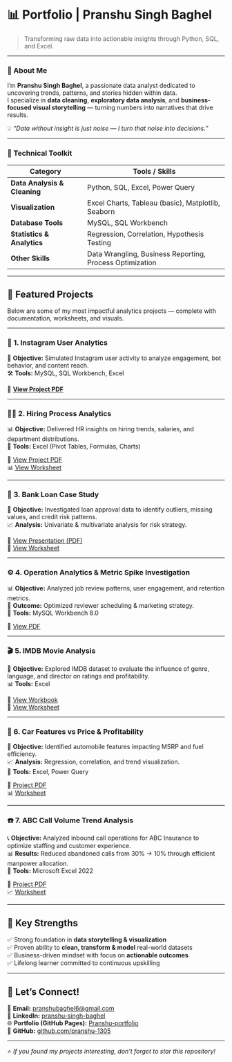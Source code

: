 # 📊  Portfolio | Pranshu Singh Baghel  

> Transforming raw data into actionable insights through Python, SQL, and Excel.  

---

### 👋 About Me  

I’m **Pranshu Singh Baghel**, a passionate data analyst dedicated to uncovering trends, patterns, and stories hidden within data.  
I specialize in **data cleaning**, **exploratory data analysis**, and **business-focused visual storytelling** — turning numbers into narratives that drive results.  

💡 _“Data without insight is just noise — I turn that noise into decisions.”_

---

### 🧰 Technical Toolkit  

| Category | Tools / Skills |
|-----------|----------------|
| **Data Analysis & Cleaning** | Python, SQL, Excel, Power Query |
| **Visualization** | Excel Charts, Tableau (basic), Matplotlib, Seaborn |
| **Database Tools** | MySQL, SQL Workbench |
| **Statistics & Analytics** | Regression, Correlation, Hypothesis Testing |
| **Other Skills** | Data Wrangling, Business Reporting, Process Optimization |

---

## 🚀 Featured Projects  

Below are some of my most impactful analytics projects — complete with documentation, worksheets, and visuals.

---

### 📱 **1. Instagram User Analytics**

🧩 **Objective:** Simulated Instagram user activity to analyze engagement, bot behavior, and content reach.  
🛠️ **Tools:** MySQL, SQL Workbench, Excel  

🔗 **[View Project PDF](https://drive.google.com/file/d/1j_fvNphANQGRpbPMNCWs-5TOLPgkFE_G/view?usp=sharing)**  

---

### 🧑‍💼 **2. Hiring Process Analytics**

📊 **Objective:** Delivered HR insights on hiring trends, salaries, and department distributions.  
🧮 **Tools:** Excel (Pivot Tables, Formulas, Charts)  

📄 [View Project PDF](https://drive.google.com/file/d/1oZe6Q11xfu-5rL7dcRexBx3P6iLKYtj2/view?usp=drive_link)  
📊 [View Worksheet](https://1drv.ms/x/c/c15cae2fb9b39f16/EaKAZI2nkfVDjrUa2AE87OEBCiFLgv3trAHS-TrTilZMJw?e=GhkWML)

---

### 🏦 **3. Bank Loan Case Study**

💼 **Objective:** Investigated loan approval data to identify outliers, missing values, and credit risk patterns.  
📈 **Analysis:** Univariate & multivariate analysis for risk strategy.  

🎯 [View Presentation (PDF)](https://docs.google.com/presentation/d/16QnTHu6JFRCScezFub0TTR15ZrfkPiV3/edit?usp=drive_link)  
📑 [View Worksheet](https://1drv.ms/x/c/c15cae2fb9b39f16/ESrP0WSuRyFAgMQSaHZ5bsoBF2SDFuQeq6gCj1vBpmtLtA?e=dBN8Tz)

---

### ⚙️ **4. Operation Analytics & Metric Spike Investigation**

📊 **Objective:** Analyzed job review patterns, user engagement, and retention metrics.  
🧠 **Outcome:** Optimized reviewer scheduling & marketing strategy.  
🧰 **Tools:** MySQL Workbench 8.0  

📄 [View PDF](https://drive.google.com/file/d/1ETF89AxOg7M-uWNQyhquhdxJaIf35_4F/view?usp=drive_link)

---

### 🎬 **5. IMDB Movie Analysis**

🎥 **Objective:** Explored IMDB dataset to evaluate the influence of genre, language, and director on ratings and profitability.  
📊 **Tools:** Excel  

📘 [View Workbook](https://1drv.ms/w/c/c15cae2fb9b39f16/EZLC0yG19KxNkbGH_JAdIKwBBbTH8ldV5geJqvqIbGYnrg?e=9rOkkv)  
📗 [View Worksheet](https://1drv.ms/x/c/c15cae2fb9b39f16/EdD-tvfyHgxJrqUfXgTNSBoBJtDduo53fMx7rqCLEGIgkQ?e=D3tbf7)

---

### 🚗 **6. Car Features vs Price & Profitability**

🚙 **Objective:** Identified automobile features impacting MSRP and fuel efficiency.  
📈 **Analysis:** Regression, correlation, and trend visualization.  
🧰 **Tools:** Excel, Power Query  

📄 [Project PDF](https://drive.google.com/file/d/14po_tnTLOsVxKew_4tB09nIymK9UOiB9/view?usp=drive_link)  
📊 [Worksheet](https://1drv.ms/x/c/c15cae2fb9b39f16/Ee7wz-KLPaZCqzmhF9p7gQ4BCzhNX2pM9nr97vJdTaKJjQ?e=uE7RNL)

---

### ☎️ **7. ABC Call Volume Trend Analysis**

📞 **Objective:** Analyzed inbound call operations for ABC Insurance to optimize staffing and customer experience.  
📊 **Results:** Reduced abandoned calls from 30% → 10% through efficient manpower allocation.  
🧰 **Tools:** Microsoft Excel 2022  

📄 [Project PDF](https://drive.google.com/file/d/1d9pusT4DExwq2pDfRnw-THrh_1ojWYF5/view?usp=drive_link)  
📈 [Worksheet](https://1drv.ms/x/c/c15cae2fb9b39f16/EWxcZ4pnLl1Mm-OTXS2RsJUBQnWY-BCNZpVQr4JrefXywA?e=nlXBO7)

---

## 🧠 Key Strengths  

✅ Strong foundation in **data storytelling & visualization**  
✅ Proven ability to **clean, transform & model** real-world datasets  
✅ Business-driven mindset with focus on **actionable outcomes**  
✅ Lifelong learner committed to continuous upskilling  

---

## 💬 Let’s Connect!  

📧 **Email:** [pranshubaghel6@gmail.com](mailto:pranshubaghel6@gmail.com)  
💼 **LinkedIn:** [pranshu-singh-baghel](https://linkedin.com/in/pranshu-singh-baghel6)  
🌐 **Portfolio (GitHub Pages):** [Pranshu-portfolio](https://github.com/Pranshu-1305/portfolio)  
🐙 **GitHub:** [github.com/pranshu-1305](https://github.com/Pranshu-1305)  

---

⭐ *If you found my projects interesting, don’t forget to star this repository!*  
